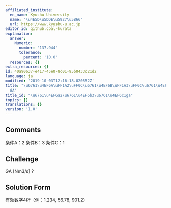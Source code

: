 ```yaml
---
affiliated_institute:
  en_name: Kyushu University
  name: "\u4E5D\u5DDE\u5927\u5B66"
  url: https://www.kyushu-u.ac.jp
editor_id: github.cbal-kurata
explanation:
  answer:
    Numeric:
      number: '137.944'
      tolerance:
        percent: '10.0'
  resources: {}
extra_resources: {}
id: 40a90637-e417-45e0-8c01-95b0433c21d2
language: ja
modified: '2019-10-03T12:16:18.020552Z'
title: "\u6761\u4EF6A\uFF1A2\uFF0C\u6761\u4EF6B\uFF1A3\uFF0C\u6761\u4EF6C\uFF1A1\uFF0C\
  GA"
title_id: "\u6761\u4EF6a2\u6761\u4EF6b3\u6761\u4EF6c1ga"
topics: []
translations: {}
version: '1.0'
---
```


## Comments
条件A：2
条件B：3
条件C：1

## Challenge
GA [Nm3/s] ?

## Solution Form
有効数字4桁（例：1.234,  56.78,  901.2）




